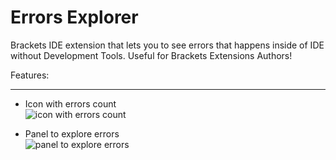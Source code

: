 Errors Explorer
===============

Brackets IDE extension that lets you to see errors that happens inside of IDE without Development Tools. Useful for Brackets Extensions Authors!

Features:
_________
* Icon with errors count  
![icon with errors count](http://content.screencast.com/users/dnbard/folders/Jing/media/d025b4b8-6ff0-4eed-8362-237c6a9783f0/2014-09-10_1235.png)

* Panel to explore errors  
![panel to explore errors](http://content.screencast.com/users/dnbard/folders/Jing/media/07487984-14ec-41f9-886b-f245b77c8df3/2014-09-10_1239.png)